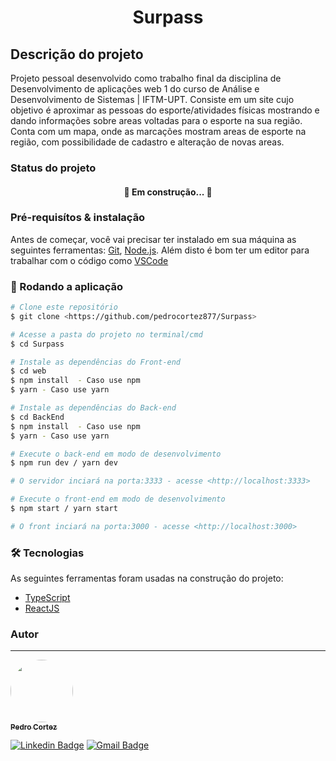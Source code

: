 <h1 align="center">Surpass</h1>

## Descrição do projeto

<p>Projeto pessoal desenvolvido como trabalho final da disciplina de Desenvolvimento de aplicações web 1 do curso de Análise e Desenvolvimento
   de Sistemas | IFTM-UPT. Consiste em um site cujo objetivo é aproximar as pessoas do esporte/atividades físicas mostrando e dando
   informações sobre areas voltadas para o esporte na sua região. Conta com um mapa, onde as marcações mostram areas de esporte na região, com
   possibilidade de cadastro e alteração de novas areas.</p>

### Status do projeto

<h4 align="center"> 
	🚧 Em construção...  🚧
</h4>

### Pré-requisítos & instalação

Antes de começar, você vai precisar ter instalado em sua máquina as seguintes ferramentas:
[Git](https://git-scm.com), [Node.js](https://nodejs.org/en/). 
Além disto é bom ter um editor para trabalhar com o código como [VSCode](https://code.visualstudio.com/)

### 🎲 Rodando a aplicação

```bash
# Clone este repositório
$ git clone <https://github.com/pedrocortez877/Surpass>

# Acesse a pasta do projeto no terminal/cmd
$ cd Surpass

# Instale as dependências do Front-end
$ cd web
$ npm install  - Caso use npm
$ yarn - Caso use yarn

# Instale as dependências do Back-end
$ cd BackEnd
$ npm install  - Caso use npm
$ yarn - Caso use yarn

# Execute o back-end em modo de desenvolvimento
$ npm run dev / yarn dev

# O servidor inciará na porta:3333 - acesse <http://localhost:3333>

# Execute o front-end em modo de desenvolvimento
$ npm start / yarn start

# O front inciará na porta:3000 - acesse <http://localhost:3000>
```

### 🛠 Tecnologias

As seguintes ferramentas foram usadas na construção do projeto:

- [TypeScript](https://www.typescriptlang.org/)
- [ReactJS](https://reactjs.org/)

### Autor
---

<a href="#">
 <img style="border-radius: 50%;" src="https://github.com/pedrocortez877.png" width="100px;" alt=""/>
 <br />
 <sub><b>Pedro Cortez</b></sub></a>

[![Linkedin Badge](https://img.shields.io/badge/-Pedro-blue?style=flat-square&logo=Linkedin&logoColor=white&link=https://www.linkedin.com/in/pedro-cortez-616296193/)](https://www.linkedin.com/in/pedro-cortez-616296193/) 
[![Gmail Badge](https://img.shields.io/badge/-pedrocortez877@gmail.com-c14438?style=flat-square&logo=Gmail&logoColor=white&link=mailto:pedrocortez877@gmail.com)](mailto:pedrocortez877@gmail.com)
